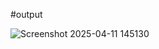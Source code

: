 #output

![Screenshot 2025-04-11 145130](https://github.com/user-attachments/assets/efb21119-7edc-456a-b351-3ed1418a8e54)
